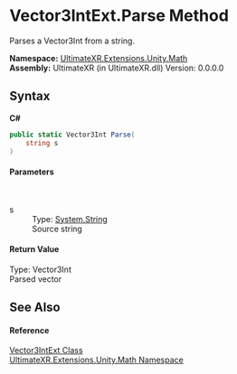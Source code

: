 # Vector3IntExt.Parse Method 
 

Parses a Vector3Int from a string.

**Namespace:**&nbsp;<a href="N_UltimateXR_Extensions_Unity_Math">UltimateXR.Extensions.Unity.Math</a><br />**Assembly:**&nbsp;UltimateXR (in UltimateXR.dll) Version: 0.0.0.0

## Syntax

**C#**<br />
``` C#
public static Vector3Int Parse(
	string s
)
```


#### Parameters
&nbsp;<dl><dt>s</dt><dd>Type: <a href="https://docs.microsoft.com/dotnet/api/system.string" target="_blank" rel="noopener noreferrer">System.String</a><br />Source string</dd></dl>

#### Return Value
Type: Vector3Int<br />Parsed vector

## See Also


#### Reference
<a href="T_UltimateXR_Extensions_Unity_Math_Vector3IntExt">Vector3IntExt Class</a><br /><a href="N_UltimateXR_Extensions_Unity_Math">UltimateXR.Extensions.Unity.Math Namespace</a><br />
